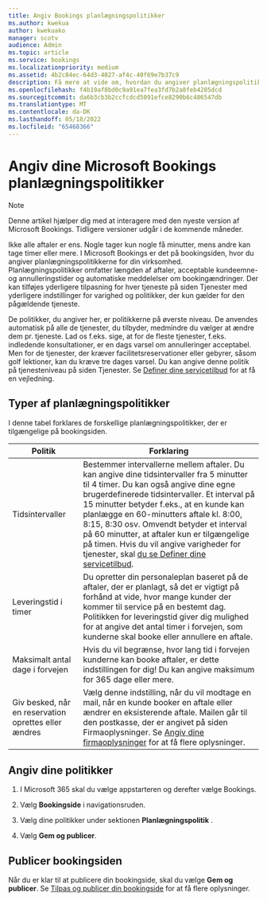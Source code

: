 ```yaml
---
title: Angiv Bookings planlægningspolitikker
ms.author: kwekua
author: kwekuako
manager: scotv
audience: Admin
ms.topic: article
ms.service: bookings
ms.localizationpriority: medium
ms.assetid: 4b2c84ec-64d3-4027-af4c-40f69e7b37c9
description: Få mere at vide om, hvordan du angiver planlægningspolitikker for din virksomhed. Planlægningspolitikker omfatter længden af aftaler samt acceptable kundeemne- og annulleringstider.
ms.openlocfilehash: f4b19af8bd0c9a91ea7fea3fd7b2a8feb4285dcd
ms.sourcegitcommit: da6b3cb3b2ccfcdcd5091efce8290b6c486547db
ms.translationtype: MT
ms.contentlocale: da-DK
ms.lasthandoff: 05/18/2022
ms.locfileid: "65468366"
---
```

# <a name="set-your-microsoft-bookings-scheduling-policies"></a>Angiv dine Microsoft Bookings planlægningspolitikker

> [!NOTE]
> Denne artikel hjælper dig med at interagere med den nyeste version af Microsoft Bookings. Tidligere versioner udgår i de kommende måneder.

Ikke alle aftaler er ens. Nogle tager kun nogle få minutter, mens andre kan tage timer eller mere. I Microsoft Bookings er det på bookingsiden, hvor du angiver planlægningspolitikkerne for din virksomhed. Planlægningspolitikker omfatter længden af aftaler, acceptable kundeemne- og annulleringstider og automatiske meddelelser om bookingændringer. Der kan tilføjes yderligere tilpasning for hver tjeneste på siden Tjenester med yderligere indstillinger for varighed og politikker, der kun gælder for den pågældende tjeneste.

De politikker, du angiver her, er politikkerne på øverste niveau. De anvendes automatisk på alle de tjenester, du tilbyder, medmindre du vælger at ændre dem pr. tjeneste. Lad os f.eks. sige, at for de fleste tjenester, f.eks. indledende konsultationer, er en dags varsel om annulleringer acceptabel. Men for de tjenester, der kræver facilitetsreservationer eller gebyrer, såsom golf lektioner, kan du kræve tre dages varsel. Du kan angive denne politik på tjenesteniveau på siden Tjenester. Se [Definer dine servicetilbud](define-service-offerings.md) for at få en vejledning.

## <a name="types-of-scheduling-policies"></a>Typer af planlægningspolitikker

I denne tabel forklares de forskellige planlægningspolitikker, der er tilgængelige på bookingsiden.

| Politik | Forklaring |
|---|---|
| Tidsintervaller | Bestemmer intervallerne mellem aftaler. Du kan angive dine tidsintervaller fra 5 minutter til 4 timer. Du kan også angive dine egne brugerdefinerede tidsintervaller. Et interval på 15 minutter betyder f.eks., at en kunde kan planlægge en 60-minutters aftale kl. 8:00, 8:15, 8:30 osv. Omvendt betyder et interval på 60 minutter, at aftaler kun er tilgængelige på timen. Hvis du vil angive varigheder for tjenester, skal [du se Definer dine servicetilbud](define-service-offerings.md). |
| Leveringstid i timer | Du opretter din personaleplan baseret på de aftaler, der er planlagt, så det er vigtigt på forhånd at vide, hvor mange kunder der kommer til service på en bestemt dag. Politikken for leveringstid giver dig mulighed for at angive det antal timer i forvejen, som kunderne skal booke eller annullere en aftale. |
| Maksimalt antal dage i forvejen | Hvis du vil begrænse, hvor lang tid i forvejen kunderne kan booke aftaler, er dette indstillingen for dig! Du kan angive maksimum for 365 dage eller mere. |
| Giv besked, når en reservation oprettes eller ændres | Vælg denne indstilling, når du vil modtage en mail, når en kunde booker en aftale eller ændrer en eksisterende aftale. Mailen går til den postkasse, der er angivet på siden Firmaoplysninger. Se [Angiv dine firmaoplysninger](enter-business-information.md) for at få flere oplysninger. |

## <a name="set-your-policies"></a>Angiv dine politikker

1. I Microsoft 365 skal du vælge appstarteren og derefter vælge Bookings.

1. Vælg **Bookingside** i navigationsruden.

1. Vælg dine politikker under sektionen **Planlægningspolitik** .

1. Vælg **Gem og publicer**.

## <a name="publish-the-booking-page"></a>Publicer bookingsiden

Når du er klar til at publicere din bookingside, skal du vælge **Gem og publicer**. Se [Tilpas og publicer din bookingside](customize-booking-page.md) for at få flere oplysninger.
